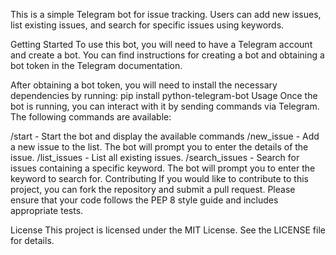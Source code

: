 This is a simple Telegram bot for issue tracking. Users can add new issues, list existing issues, and search for specific issues using keywords.

Getting Started
To use this bot, you will need to have a Telegram account and create a bot. You can find instructions for creating a bot and obtaining a bot token in the Telegram documentation.

After obtaining a bot token, you will need to install the necessary dependencies by running:
pip install python-telegram-bot
Usage
Once the bot is running, you can interact with it by sending commands via Telegram. The following commands are available:

/start - Start the bot and display the available commands
/new_issue - Add a new issue to the list. The bot will prompt you to enter the details of the issue.
/list_issues - List all existing issues.
/search_issues - Search for issues containing a specific keyword. The bot will prompt you to enter the keyword to search for.
Contributing
If you would like to contribute to this project, you can fork the repository and submit a pull request. Please ensure that your code follows the PEP 8 style guide and includes appropriate tests.

License
This project is licensed under the MIT License. See the LICENSE file for details.
